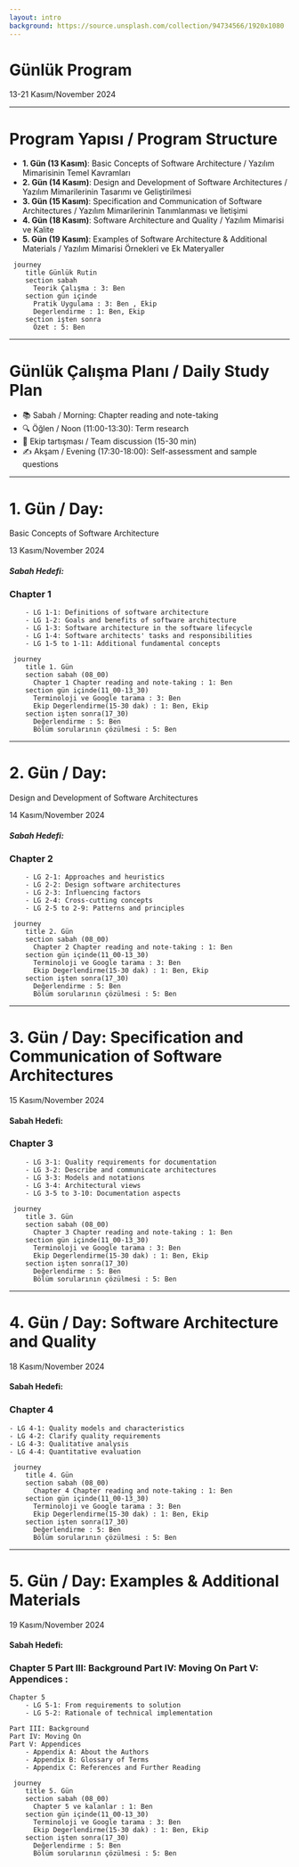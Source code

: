 ```yaml
---
layout: intro
background: https://source.unsplash.com/collection/94734566/1920x1080
---
```

# Günlük Program
13-21 Kasım/November 2024

---

# Program Yapısı / Program Structure

- **1. Gün (13 Kasım)**: Basic Concepts of Software Architecture / Yazılım Mimarisinin Temel Kavramları
- **2. Gün (14 Kasım)**: Design and Development of Software Architectures / Yazılım Mimarilerinin Tasarımı ve Geliştirilmesi
- **3. Gün (15 Kasım)**: Specification and Communication of Software Architectures / Yazılım Mimarilerinin Tanımlanması ve İletişimi
- **4. Gün (18 Kasım)**: Software Architecture and Quality / Yazılım Mimarisi ve Kalite
- **5. Gün (19 Kasım)**: Examples of Software Architecture & Additional Materials / Yazılım Mimarisi Örnekleri ve Ek Materyaller

```mermaid
 journey
    title Günlük Rutin
    section sabah
      Teorik Çalışma : 3: Ben
    section gün içinde
      Pratik Uygulama : 3: Ben , Ekip
      Degerlendirme : 1: Ben, Ekip
    section işten sonra
      Özet : 5: Ben

```

---

# Günlük Çalışma Planı / Daily Study Plan

- 📚 Sabah / Morning: Chapter reading and note-taking
- 🔍 Öğlen / Noon (11:00-13:30): Term research
- 👥 Ekip tartışması / Team discussion (15-30 min)
- ✍️ Akşam / Evening (17:30-18:00): Self-assessment and sample questions

---

# 1. Gün / Day: 
Basic Concepts of Software Architecture

13 Kasım/November 2024

#### _Sabah Hedefi:_
### __Chapter 1__ 
```
    - LG 1-1: Definitions of software architecture
    - LG 1-2: Goals and benefits of software architecture
    - LG 1-3: Software architecture in the software lifecycle
    - LG 1-4: Software architects' tasks and responsibilities
    - LG 1-5 to 1-11: Additional fundamental concepts
```

```mermaid
 journey
    title 1. Gün
    section sabah (08_00)
      Chapter 1 Chapter reading and note-taking : 1: Ben
    section gün içinde(11_00-13_30)
      Terminoloji ve Google tarama : 3: Ben 
      Ekip Degerlendirme(15-30 dak) : 1: Ben, Ekip
    section işten sonra(17_30)
      Değerlendirme : 5: Ben
      Bölüm sorularının çözülmesi : 5: Ben

```
---

# 2. Gün / Day: 
Design and Development of Software Architectures

14 Kasım/November 2024

#### _Sabah Hedefi:_
### __Chapter 2__ 
```
    - LG 2-1: Approaches and heuristics
    - LG 2-2: Design software architectures
    - LG 2-3: Influencing factors
    - LG 2-4: Cross-cutting concepts
    - LG 2-5 to 2-9: Patterns and principles
```

```mermaid
 journey
    title 2. Gün
    section sabah (08_00)
      Chapter 2 Chapter reading and note-taking : 1: Ben
    section gün içinde(11_00-13_30)
      Terminoloji ve Google tarama : 3: Ben 
      Ekip Degerlendirme(15-30 dak) : 1: Ben, Ekip
    section işten sonra(17_30)
      Değerlendirme : 5: Ben
      Bölüm sorularının çözülmesi : 5: Ben

```

---

# 3. Gün / Day: Specification and Communication of Software Architectures
15 Kasım/November 2024

#### Sabah Hedefi:
### __Chapter 3__ 
```
    - LG 3-1: Quality requirements for documentation
    - LG 3-2: Describe and communicate architectures
    - LG 3-3: Models and notations
    - LG 3-4: Architectural views
    - LG 3-5 to 3-10: Documentation aspects
```

```mermaid
 journey
    title 3. Gün
    section sabah (08_00)
      Chapter 3 Chapter reading and note-taking : 1: Ben
    section gün içinde(11_00-13_30)
      Terminoloji ve Google tarama : 3: Ben 
      Ekip Degerlendirme(15-30 dak) : 1: Ben, Ekip
    section işten sonra(17_30)
      Değerlendirme : 5: Ben
      Bölüm sorularının çözülmesi : 5: Ben

```
---

# 4. Gün / Day: Software Architecture and Quality
18 Kasım/November 2024
#### Sabah Hedefi:
### __Chapter 4__
```
- LG 4-1: Quality models and characteristics
- LG 4-2: Clarify quality requirements
- LG 4-3: Qualitative analysis
- LG 4-4: Quantitative evaluation
```

```mermaid
 journey
    title 4. Gün
    section sabah (08_00)
      Chapter 4 Chapter reading and note-taking : 1: Ben
    section gün içinde(11_00-13_30)
      Terminoloji ve Google tarama : 3: Ben 
      Ekip Degerlendirme(15-30 dak) : 1: Ben, Ekip
    section işten sonra(17_30)
      Değerlendirme : 5: Ben
      Bölüm sorularının çözülmesi : 5: Ben

```
---

# 5. Gün / Day: Examples & Additional Materials
19 Kasım/November 2024

#### Sabah Hedefi:
### __Chapter 5 Part III: Background Part IV: Moving On Part V: Appendices :__ 
```
Chapter 5 
    - LG 5-1: From requirements to solution
    - LG 5-2: Rationale of technical implementation

Part III: Background
Part IV: Moving On
Part V: Appendices
    - Appendix A: About the Authors
    - Appendix B: Glossary of Terms
    - Appendix C: References and Further Reading
```

```mermaid
 journey
    title 5. Gün
    section sabah (08_00)
      Chapter 5 ve kalanlar : 1: Ben
    section gün içinde(11_00-13_30)
      Terminoloji ve Google tarama : 3: Ben 
      Ekip Degerlendirme(15-30 dak) : 1: Ben, Ekip
    section işten sonra(17_30)
      Değerlendirme : 5: Ben
      Bölüm sorularının çözülmesi : 5: Ben

```